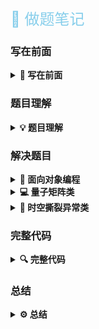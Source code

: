 <font color="#87CEEB" size="5">🌈 做题笔记</font>

### 写在前面

<details>
<summary><strong>🌟 写在前面</strong></summary>

---

本项目已经开源在github仓库：  
```bash
https://github.com/wwwwwwwq/lianshidai-ml-2.git
```

---

各个.py文件介绍：
```bash
base.py：主运行程序，运行之后就会让输入矩阵a和矩阵b并进行运算
test.py: 测试文件程序，主要是用来测试两个给定的量子矩阵相乘的。
```
</details>

### 题目理解

<details>
<summary><strong>💡 题目理解</strong></summary>

---

那么题目已经讲得很清晰了，就是要利用python的OOP，然后来实现
QuantumMatrix类的multiply(other: "QuantumMatrix") -> "QuantumMatrix"方法，然后定义了量子矩阵相乘的规则：
```bash
✅ 矩阵乘法计算（数字计算方式与普通矩阵乘法一致）
✅ 字母 取两者中 ASCII 码较大的字符
✅ 时空撕裂异常（如果矩阵维度不匹配，则抛出 QuantumDimensionError）
```
所以我们只需要模拟这个规则来编写multiply就可以了  
</details>

### 解决题目

<details>
<summary><strong>🔧 面向对象编程</strong></summary>

---
  
那么要解决这个题目，我们就需要了解**面向对象编程**的“类”以及“实例”，“魔术方法”等概念。  
  
- ### 类  
    所谓**类**，其实就是**抽象**的模板，它用来描述**一些具有相同行为或者对象**的模板。比如这题当中的**QuantumMatrix类**，它就是用来描述**量子矩阵**这个对象的一些相同行为，比如量子矩阵乘法，量子矩阵的属性等。
    **类**还具有封装，继承，多态等内容，这题我们涉及到的有**封装**：**QuantumMatrix类**类封装了**mutiply**,**__init__**等方法，**data**等变量；**继承**：**QuantumMatrixError类**继承了**错误异常类Exception**。
- ### 实例  
    **实例**就是**根据类创建出的一个个具体的对象**。比如此题的量子矩阵a和量子矩阵b等就是由量子矩阵类**实例化**出来的对象
- ### 魔术方法
    **魔术方法**是指python中的**特殊方法**，它可以让类自定义一些特殊的行为，比如初始化，输出字符串等。在此题中就可以用__init__来初始化实例，用__str__来输出字符串
</details>

<details>
<summary><strong>💻 量子矩阵类</strong></summary>

---

在**量子矩阵类QuantumMatrix**中，我们要定义一些关于量子矩阵的行为，这里主要涉及到的是：**初始化**，**量子矩阵乘法**。  
  
- **初始化**
    量子矩阵应该是个**二维列表**，里面存储的是每一行（用列表表示）的矩阵，而每一行的元素用tuple表示，大概类似于[[(2.5,'α'), (-1.8, 'β')],[(0.9, 'γ'), (4.2, 'δ')]]。所以我们初始化先获取**行数**和**列数**：
    ```python
    #定义__init__魔法方法，用于初始化量子矩阵
        def __init__(self, data):
            """
            初始化量子矩阵
            """
            """
            data为二维列表，每个元素为tuple，形式是（数字，字符）
            例如QuantumMatrix([
            [(2.5, 'α'), (-1.8, 'β')],
            [(0.9, 'γ'), (4.2, 'δ')]
            ])
            则表示量子矩阵为
            （2.5，α） （-1.8，β）
            （0.9 ，γ） （4.2，δ）
            （注意量子矩阵和普通矩阵不同，量子矩阵的每个区域是有一个数字和一个字符的）
            所以行数为data的长度，列数为data中每个元素的长度
            """
            self.data = data
            self.rows = len(data)
            self.cols = len(data[0]) if self.rows > 0 else 0#判断是否非零
    ```
- **量子矩阵乘法**
接下来我们就按照题目意思完成量子矩阵乘法的构造就可以了。那么该怎么进行量子矩阵乘法呢？我们通过下面这个例子理解一下：  
比如这两个量子矩阵相乘：    
$$  
\begin{pmatrix}
1,a & 2,b & 3,c\\
4,d & 5,e & 6,f\\
\end{pmatrix}
\times
\begin{pmatrix}
1,a & 2,b\\
3,c & 4,d\\
5,e & 6,f\\
\end{pmatrix}
$$  
那么我们根据线性代数的知识，知道**矩阵相乘**应该先**确定第一个矩阵的行，然后确定第二个矩阵的列，然后再用第一个矩阵的第一行第一列元素乘第二个矩阵的第一行第一列的元素，加上第一个矩阵的第一行第二列的元素乘第二个矩阵的第二行第二列的元素**。那么由于数字运算是单独的，所以下面就不考虑字符。所以上面两个矩阵相乘的数字部分最终答案的运算类似于下面这样：  
$$
\begin{pmatrix}
1\times1+2\times3+3\times5 & 1\times2+2\times4+3\times6 \\
4\times1+5\times3+6\times5 & 4\times2+5\times4+6\times6 \\
\end{pmatrix}
=
\begin{pmatrix}
22 & 28 \\
49 & 64 \\
\end{pmatrix}
$$
而字符运算的话只需要在每次遍历行和列的时候取**ascii码最大**的即可。比如当取第一个矩阵的第一行（记作x行），第二个矩阵的第二列（记作y列）时，我们只需比较$a,b,c,a,c,e$中的ascii码最大的字符，也就是e。以此类推，我们可以得到上面给出的两个量子矩阵相乘的最终答案是：  
$$
\begin{pmatrix}
22,e & 28,f \\
49,f & 64,f \\
\end{pmatrix}
$$
那么我们只需用程序模拟一下即可：  
    ```python
    #self是类的实例本身，other是传入的参数，other: 'QuantumMatrix'表示other的类型是QuantumMatrix，-> 'QuantumMatrix'表示返回值的类型是QuantumMatrix
        #这里的self就是量子矩阵a本身，而other其实就传入另外一个要相乘的量子矩阵b
        def multiply(self, other: 'QuantumMatrix') -> 'QuantumMatrix':
            """
            矩阵乘法
            """
            #判断矩阵是否可以相乘，也就是检查维度是否匹配
            #如果a的列数≠b的行数，则抛出时空撕裂异常
            if self.cols != other.rows:
                raise QuantumDimensionError("时空撕裂异常 QuantumDimensionError ⚠️")
            
            """
            这里简述一下量子矩阵乘法的运算过程。举一个例子：
            矩阵a：
            （2.5，α） （-1.8，β）
            （0.9 ，γ） （4.2，δ）
            矩阵b：
            （1.1，ε） （2.3，ζ）
            （-0.5，η） （3.4，θ）
            
            a的第一行，b的第一列（i=0,j=0）：
            结果矩阵的(1,1)=a的第一行，b的第一列
            数字运算：(2.5×1.1)+(-1.8×-0.5)=2.75+0.9=3.65
            字符运算：从 α, β, ε, η 中选择ASCII码最大的，记作max_char1

            a的第一行，b的第二列（i=0,j=1）：
            结果矩阵的(1,2)=a的第一行，b的第二列
            数字运算：(2.5×2.3)+(-1.8×3.4)=5.75-6.12=-0.37
            字符运算：从 α, β, ε, ζ 中选择ASCII码最大的，记作max_char2

            a的第二行，b的第一列（i=1,j=0）：
            结果矩阵的(2,1)=a的第二行，b的第一列
            数字运算：(0.9×1.1)+(4.2×-0.5)=0.99-2.1=-1.11
            字符运算：从 γ, δ, ε, η 中选择ASCII码最大的，记作max_char3

            a的第二行，b的第二列（i=1,j=1）：
            结果矩阵的(2,2)=a的第二行，b的第二列
            数字运算：(0.9×2.3)+(4.2×3.4)=2.07+14.28=16.35
            字符运算：从 γ, δ, ζ, θ 中选择ASCII码最大的，记作max_char4

            所以说，我们应该先遍历a的每一行，再遍历b的每一列，然后在b的每一列下面遍历a的每一列，并进行数字运算和字符运算，最后将结果存储到结果矩阵中。
            所以说，应该会有三重循环，并且我们需要在遍历b列时定义一个数字的和num_sum，一个字符的ascii码的最大值max_char
            """
            #这里用O(n^3)的时间复杂度实现矩阵乘法（因为好像一般矩阵乘法都是O(n^3)）
            #初始化结果矩阵
            result=[]
            #因为矩阵的乘法是a的行乘以b的列，所以需要遍历a的行和b的列
            for i in range(self.rows):#遍历矩阵a的每一行
                row=[]#初始化当前行
                for j in range(other.cols):#遍历矩阵b的每一列
                    num_sum=0#初始化数字部分的和
                    max_char=''#初始化字符部分，找到ASCII码最大的字符
                    for k in range(self.cols):#遍历矩阵a的每一列，对应到b的每一行
                        num_sum+=self.data[i][k][0]*other.data[k][j][0]#数字运算
                        #找到最大ASCII码的字符
                        char1=self.data[i][k][1]#对应a的字符
                        char2=other.data[k][j][1]#对应b的字符
                        #ord()函数返回字符的ASCII码
                        cur_max=char1 if ord(char1)>ord(char2) else char2#当前两个字符的ASCII码最大值
                        max_char=cur_max if not max_char or ord(cur_max)>ord(max_char) else max_char#更新当前4个元素的最大ASCII码字符

                    row.append((num_sum,max_char))#将计算的数字和字符结果添加到当前行
                result.append(row)#将当前行添加到结果矩阵
            return QuantumMatrix(result)#返回结果矩阵
    ```
- **结果矩阵输出**  
我们如果想用print()来输出我们得到的结果矩阵，可以使用__str__这个魔术方法：  
    ```python
    #这里再定义一个__str__魔法方法，用于打印量子矩阵
        def __str__(self):
            #这里是先将每一行的数据拿出来，每一行的每一个数据用' '连接，也就是大概变成(1,a) (2,b)这样的形式，然后每一行之间用换行符'\n'隔开
            #大概的形式是：
            """
            (1,a) (2,b)
            (3,c) (4,d)
            """
            return '\n'.join([' '.join(f'({v:.2f},{c})' for v,c in row) for row in self.data])
    ```
</details>

<details>
<summary><strong>🚨 时空撕裂异常类</strong></summary>

---

那么众所周知，如果**矩阵a的列数不等于矩阵b的行数，两个矩阵是无法相乘的**。在题目中是无法相乘的话要求抛出错误：时空撕裂异常 QuantumDimensionError ⚠️。那么要实现这个很简单，只需要有一个继承**Exception错误异常类**的**QuantumDimensionError类**就好了：
```python
#定义时空撕裂异常类
class QuantumDimensionError(Exception):
    pass
```
</details>

### 完整代码

<details>
<summary><strong>🔍 完整代码</strong></summary>

---

```python
# -*- coding: utf-8 -*-

#量子矩阵类
class QuantumMatrix:
    #定义__init__魔法方法，用于初始化量子矩阵
    def __init__(self, data):
        """
        初始化量子矩阵
        """
        """
        data为二维列表，每个元素为tuple，形式是（数字，字符）
        例如QuantumMatrix([
        [(2.5, 'α'), (-1.8, 'β')],
        [(0.9, 'γ'), (4.2, 'δ')]
        ])
        则表示量子矩阵为
        （2.5，α） （-1.8，β）
        （0.9 ，γ） （4.2，δ）
        （注意量子矩阵和普通矩阵不同，量子矩阵的每个区域是有一个数字和一个字符的）
        所以行数为data的长度，列数为data中每个元素的长度
        """
        self.data = data
        self.rows = len(data)
        self.cols = len(data[0]) if self.rows > 0 else 0#判断是否非零
    
    #self是类的实例本身，other是传入的参数，other: 'QuantumMatrix'表示other的类型是QuantumMatrix，-> 'QuantumMatrix'表示返回值的类型是QuantumMatrix
    #这里的self就是量子矩阵a本身，而other其实就传入另外一个要相乘的量子矩阵b
    def multiply(self, other: 'QuantumMatrix') -> 'QuantumMatrix':
        """
        矩阵乘法
        """
        #判断矩阵是否可以相乘，也就是检查维度是否匹配
        #如果a的列数≠b的行数，则抛出时空撕裂异常
        if self.cols != other.rows:
            raise QuantumDimensionError("时空撕裂异常 QuantumDimensionError ⚠️")
        
        """
        这里简述一下量子矩阵乘法的运算过程。举一个例子：
        矩阵a：
        （2.5，α） （-1.8，β）
        （0.9 ，γ） （4.2，δ）
        矩阵b：
        （1.1，ε） （2.3，ζ）
        （-0.5，η） （3.4，θ）
        
        a的第一行，b的第一列（i=0,j=0）：
        结果矩阵的(1,1)=a的第一行，b的第一列
        数字运算：(2.5×1.1)+(-1.8×-0.5)=2.75+0.9=3.65
        字符运算：从 α, β, ε, η 中选择ASCII码最大的，记作max_char1

        a的第一行，b的第二列（i=0,j=1）：
        结果矩阵的(1,2)=a的第一行，b的第二列
        数字运算：(2.5×2.3)+(-1.8×3.4)=5.75-6.12=-0.37
        字符运算：从 α, β, ε, ζ 中选择ASCII码最大的，记作max_char2

        a的第二行，b的第一列（i=1,j=0）：
        结果矩阵的(2,1)=a的第二行，b的第一列
        数字运算：(0.9×1.1)+(4.2×-0.5)=0.99-2.1=-1.11
        字符运算：从 γ, δ, ε, η 中选择ASCII码最大的，记作max_char3

        a的第二行，b的第二列（i=1,j=1）：
        结果矩阵的(2,2)=a的第二行，b的第二列
        数字运算：(0.9×2.3)+(4.2×3.4)=2.07+14.28=16.35
        字符运算：从 γ, δ, ζ, θ 中选择ASCII码最大的，记作max_char4

        所以说，我们应该先遍历a的每一行，再遍历b的每一列，然后在b的每一列下面遍历a的每一列，并进行数字运算和字符运算，最后将结果存储到结果矩阵中。
        所以说，应该会有三重循环，并且我们需要在遍历b列时定义一个数字的和num_sum，一个字符的ascii码的最大值max_char
        """
        #这里用O(n^3)的时间复杂度实现矩阵乘法（因为好像一般矩阵乘法都是O(n^3)）
        #初始化结果矩阵
        result=[]
        #因为矩阵的乘法是a的行乘以b的列，所以需要遍历a的行和b的列
        for i in range(self.rows):#遍历矩阵a的每一行
            row=[]#初始化当前行
            for j in range(other.cols):#遍历矩阵b的每一列
                num_sum=0#初始化数字部分的和
                max_char=''#初始化字符部分，找到ASCII码最大的字符
                for k in range(self.cols):#遍历矩阵a的每一列，对应到b的每一行
                    num_sum+=self.data[i][k][0]*other.data[k][j][0]#数字运算
                    #找到最大ASCII码的字符
                    char1=self.data[i][k][1]#对应a的字符
                    char2=other.data[k][j][1]#对应b的字符
                    #ord()函数返回字符的ASCII码
                    cur_max=char1 if ord(char1)>ord(char2) else char2#当前两个字符的ASCII码最大值
                    max_char=cur_max if not max_char or ord(cur_max)>ord(max_char) else max_char#更新当前4个元素的最大ASCII码字符

                row.append((num_sum,max_char))#将计算的数字和字符结果添加到当前行
            result.append(row)#将当前行添加到结果矩阵
        return QuantumMatrix(result)#返回结果矩阵
    
    #这里再定义一个__str__魔法方法，用于打印量子矩阵
    def __str__(self):
        #这里是先将每一行的数据拿出来，每一行的每一个数据用' '连接，也就是大概变成(1,a) (2,b)这样的形式，然后每一行之间用换行符'\n'隔开
        #大概的形式是：
        """
        (1,a) (2,b)
        (3,c) (4,d)
        """
        return '\n'.join([' '.join(f'({v:.2f},{c})' for v,c in row) for row in self.data])
 
        
#定义时空撕裂异常类
class QuantumDimensionError(Exception):
    pass

#测试部分
def test():
    #硬编码测试的样例
    matrix_a=QuantumMatrix([
        [(2.5,'a'),(-1.8,'b')],
        [(0.9,'c'),(4.2,'d')]
    ])
    
    matrix_b=QuantumMatrix([
        [(1.1,'e'),(2.3,'f')],
        [(-0.5,'g'),(3.4,'h')]
    ])
    
    #用try，except来捕获异常
    try:
        #打印量子矩阵，共使用者看到
        print("量子矩阵a：")
        print(matrix_a)
        print("量子矩阵b：")
        print(matrix_b)

        #计算矩阵乘法
        result=matrix_a.multiply(matrix_b)
        print("矩阵乘法结果：")
        print(result)
    except QuantumDimensionError as e:
        print(e)

#主体部分
def main():
    #输入量子矩阵a
    print("请输入量子矩阵a: ")
    rows=int(input("请输入a的行数: "))
    cols=int(input("请输入a的列数: "))
    #存储输入到a中的数据
    data_a=[]
    for i in range(rows):
        #初始化a的当前行
        row=[]
        for j in range(cols):
            #输入a的当前行，当前列的数字和字符
            #由于下标是0开始，所以需要i+1和j+1
            num,char=input(f"请输入第{i+1}行第{j+1}列的数字和字符: ").split()
            #将数字转化为浮点数，并添加到当前行
            row.append((float(num),char))
        #将当前行添加到data中
        data_a.append(row)
    #输入量子矩阵b
    print("请输入量子矩阵b: ")
    rows=int(input("请输入b的行数: "))
    cols=int(input("请输入b的列数: "))
    #存储输入到b中的数据
    data_b=[]
    for i in range(rows):
        #初始化b的当前行
        row=[]
        for j in range(cols):
            #输入b的当前行，当前列的数字和字符
            num,char=input(f"请输入第{i+1}行第{j+1}列的数字和字符: ").split()
            #将数字转化为浮点数，并添加到当前行
            row.append((float(num),char))
        #将当前行添加到data中
        data_b.append(row)
    #创建量子矩阵a和b
    matrix_a=QuantumMatrix(data_a)
    matrix_b=QuantumMatrix(data_b)
    #计算矩阵乘法
    result = matrix_a.multiply(matrix_b)
    #打印结果
    print("矩阵乘法结果：")
    print(result)
            

#还是和第一题一样，如果直接运行这个文件，就会执行下面的代码
#如果是作为模块导入，就不会执行下面的代码
if __name__ == '__main__':
    #运行主体部分
    main()

```
</details>

### 总结

<details>
<summary><strong>⚙️ 总结</strong></summary>

---

不错的考察python面向对象编程的基础题。
</details>